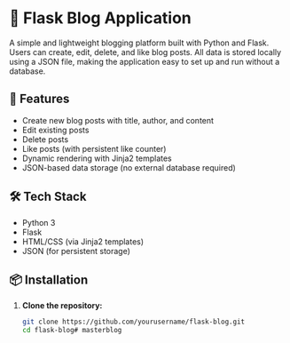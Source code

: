 # 📝 Flask Blog Application

A simple and lightweight blogging platform built with Python and Flask. Users can create, edit, delete, and like blog posts. All data is stored locally using a JSON file, making the application easy to set up and run without a database.

## 🚀 Features

- Create new blog posts with title, author, and content
- Edit existing posts
- Delete posts
- Like posts (with persistent like counter)
- Dynamic rendering with Jinja2 templates
- JSON-based data storage (no external database required)

## 🛠️ Tech Stack

- Python 3
- Flask
- HTML/CSS (via Jinja2 templates)
- JSON (for persistent storage)

## 📦 Installation

1. **Clone the repository:**

   ```bash
   git clone https://github.com/yourusername/flask-blog.git
   cd flask-blog# masterblog
